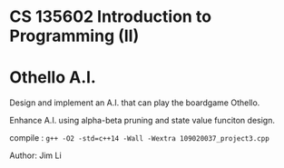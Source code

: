 # CS 135602 Introduction to Programming (II) 

# Othello A.I.

Design and implement an A.I. that can play the boardgame Othello. 

Enhance A.I. using alpha-beta pruning and state value funciton design.

compile : `g++ -O2 -std=c++14 -Wall -Wextra 109020037_project3.cpp`

Author: Jim Li

